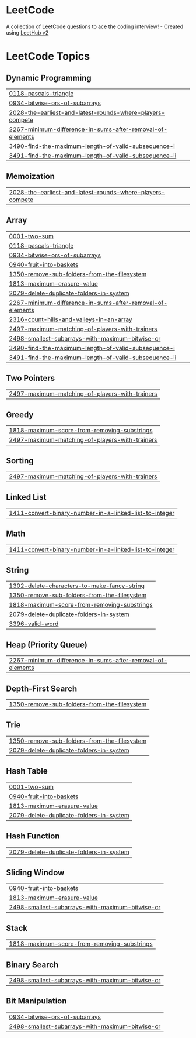 # LeetCode
A collection of LeetCode questions to ace the coding interview! - Created using [LeetHub v2](https://github.com/arunbhardwaj/LeetHub-2.0)

<!---LeetCode Topics Start-->
# LeetCode Topics
## Dynamic Programming
|  |
| ------- |
| [0118-pascals-triangle](https://github.com/harshkaptan/LeetCode/tree/master/0118-pascals-triangle) |
| [0934-bitwise-ors-of-subarrays](https://github.com/harshkaptan/LeetCode/tree/master/0934-bitwise-ors-of-subarrays) |
| [2028-the-earliest-and-latest-rounds-where-players-compete](https://github.com/harshkaptan/LeetCode/tree/master/2028-the-earliest-and-latest-rounds-where-players-compete) |
| [2267-minimum-difference-in-sums-after-removal-of-elements](https://github.com/harshkaptan/LeetCode/tree/master/2267-minimum-difference-in-sums-after-removal-of-elements) |
| [3490-find-the-maximum-length-of-valid-subsequence-i](https://github.com/harshkaptan/LeetCode/tree/master/3490-find-the-maximum-length-of-valid-subsequence-i) |
| [3491-find-the-maximum-length-of-valid-subsequence-ii](https://github.com/harshkaptan/LeetCode/tree/master/3491-find-the-maximum-length-of-valid-subsequence-ii) |
## Memoization
|  |
| ------- |
| [2028-the-earliest-and-latest-rounds-where-players-compete](https://github.com/harshkaptan/LeetCode/tree/master/2028-the-earliest-and-latest-rounds-where-players-compete) |
## Array
|  |
| ------- |
| [0001-two-sum](https://github.com/harshkaptan/LeetCode/tree/master/0001-two-sum) |
| [0118-pascals-triangle](https://github.com/harshkaptan/LeetCode/tree/master/0118-pascals-triangle) |
| [0934-bitwise-ors-of-subarrays](https://github.com/harshkaptan/LeetCode/tree/master/0934-bitwise-ors-of-subarrays) |
| [0940-fruit-into-baskets](https://github.com/harshkaptan/LeetCode/tree/master/0940-fruit-into-baskets) |
| [1350-remove-sub-folders-from-the-filesystem](https://github.com/harshkaptan/LeetCode/tree/master/1350-remove-sub-folders-from-the-filesystem) |
| [1813-maximum-erasure-value](https://github.com/harshkaptan/LeetCode/tree/master/1813-maximum-erasure-value) |
| [2079-delete-duplicate-folders-in-system](https://github.com/harshkaptan/LeetCode/tree/master/2079-delete-duplicate-folders-in-system) |
| [2267-minimum-difference-in-sums-after-removal-of-elements](https://github.com/harshkaptan/LeetCode/tree/master/2267-minimum-difference-in-sums-after-removal-of-elements) |
| [2316-count-hills-and-valleys-in-an-array](https://github.com/harshkaptan/LeetCode/tree/master/2316-count-hills-and-valleys-in-an-array) |
| [2497-maximum-matching-of-players-with-trainers](https://github.com/harshkaptan/LeetCode/tree/master/2497-maximum-matching-of-players-with-trainers) |
| [2498-smallest-subarrays-with-maximum-bitwise-or](https://github.com/harshkaptan/LeetCode/tree/master/2498-smallest-subarrays-with-maximum-bitwise-or) |
| [3490-find-the-maximum-length-of-valid-subsequence-i](https://github.com/harshkaptan/LeetCode/tree/master/3490-find-the-maximum-length-of-valid-subsequence-i) |
| [3491-find-the-maximum-length-of-valid-subsequence-ii](https://github.com/harshkaptan/LeetCode/tree/master/3491-find-the-maximum-length-of-valid-subsequence-ii) |
## Two Pointers
|  |
| ------- |
| [2497-maximum-matching-of-players-with-trainers](https://github.com/harshkaptan/LeetCode/tree/master/2497-maximum-matching-of-players-with-trainers) |
## Greedy
|  |
| ------- |
| [1818-maximum-score-from-removing-substrings](https://github.com/harshkaptan/LeetCode/tree/master/1818-maximum-score-from-removing-substrings) |
| [2497-maximum-matching-of-players-with-trainers](https://github.com/harshkaptan/LeetCode/tree/master/2497-maximum-matching-of-players-with-trainers) |
## Sorting
|  |
| ------- |
| [2497-maximum-matching-of-players-with-trainers](https://github.com/harshkaptan/LeetCode/tree/master/2497-maximum-matching-of-players-with-trainers) |
## Linked List
|  |
| ------- |
| [1411-convert-binary-number-in-a-linked-list-to-integer](https://github.com/harshkaptan/LeetCode/tree/master/1411-convert-binary-number-in-a-linked-list-to-integer) |
## Math
|  |
| ------- |
| [1411-convert-binary-number-in-a-linked-list-to-integer](https://github.com/harshkaptan/LeetCode/tree/master/1411-convert-binary-number-in-a-linked-list-to-integer) |
## String
|  |
| ------- |
| [1302-delete-characters-to-make-fancy-string](https://github.com/harshkaptan/LeetCode/tree/master/1302-delete-characters-to-make-fancy-string) |
| [1350-remove-sub-folders-from-the-filesystem](https://github.com/harshkaptan/LeetCode/tree/master/1350-remove-sub-folders-from-the-filesystem) |
| [1818-maximum-score-from-removing-substrings](https://github.com/harshkaptan/LeetCode/tree/master/1818-maximum-score-from-removing-substrings) |
| [2079-delete-duplicate-folders-in-system](https://github.com/harshkaptan/LeetCode/tree/master/2079-delete-duplicate-folders-in-system) |
| [3396-valid-word](https://github.com/harshkaptan/LeetCode/tree/master/3396-valid-word) |
## Heap (Priority Queue)
|  |
| ------- |
| [2267-minimum-difference-in-sums-after-removal-of-elements](https://github.com/harshkaptan/LeetCode/tree/master/2267-minimum-difference-in-sums-after-removal-of-elements) |
## Depth-First Search
|  |
| ------- |
| [1350-remove-sub-folders-from-the-filesystem](https://github.com/harshkaptan/LeetCode/tree/master/1350-remove-sub-folders-from-the-filesystem) |
## Trie
|  |
| ------- |
| [1350-remove-sub-folders-from-the-filesystem](https://github.com/harshkaptan/LeetCode/tree/master/1350-remove-sub-folders-from-the-filesystem) |
| [2079-delete-duplicate-folders-in-system](https://github.com/harshkaptan/LeetCode/tree/master/2079-delete-duplicate-folders-in-system) |
## Hash Table
|  |
| ------- |
| [0001-two-sum](https://github.com/harshkaptan/LeetCode/tree/master/0001-two-sum) |
| [0940-fruit-into-baskets](https://github.com/harshkaptan/LeetCode/tree/master/0940-fruit-into-baskets) |
| [1813-maximum-erasure-value](https://github.com/harshkaptan/LeetCode/tree/master/1813-maximum-erasure-value) |
| [2079-delete-duplicate-folders-in-system](https://github.com/harshkaptan/LeetCode/tree/master/2079-delete-duplicate-folders-in-system) |
## Hash Function
|  |
| ------- |
| [2079-delete-duplicate-folders-in-system](https://github.com/harshkaptan/LeetCode/tree/master/2079-delete-duplicate-folders-in-system) |
## Sliding Window
|  |
| ------- |
| [0940-fruit-into-baskets](https://github.com/harshkaptan/LeetCode/tree/master/0940-fruit-into-baskets) |
| [1813-maximum-erasure-value](https://github.com/harshkaptan/LeetCode/tree/master/1813-maximum-erasure-value) |
| [2498-smallest-subarrays-with-maximum-bitwise-or](https://github.com/harshkaptan/LeetCode/tree/master/2498-smallest-subarrays-with-maximum-bitwise-or) |
## Stack
|  |
| ------- |
| [1818-maximum-score-from-removing-substrings](https://github.com/harshkaptan/LeetCode/tree/master/1818-maximum-score-from-removing-substrings) |
## Binary Search
|  |
| ------- |
| [2498-smallest-subarrays-with-maximum-bitwise-or](https://github.com/harshkaptan/LeetCode/tree/master/2498-smallest-subarrays-with-maximum-bitwise-or) |
## Bit Manipulation
|  |
| ------- |
| [0934-bitwise-ors-of-subarrays](https://github.com/harshkaptan/LeetCode/tree/master/0934-bitwise-ors-of-subarrays) |
| [2498-smallest-subarrays-with-maximum-bitwise-or](https://github.com/harshkaptan/LeetCode/tree/master/2498-smallest-subarrays-with-maximum-bitwise-or) |
<!---LeetCode Topics End-->